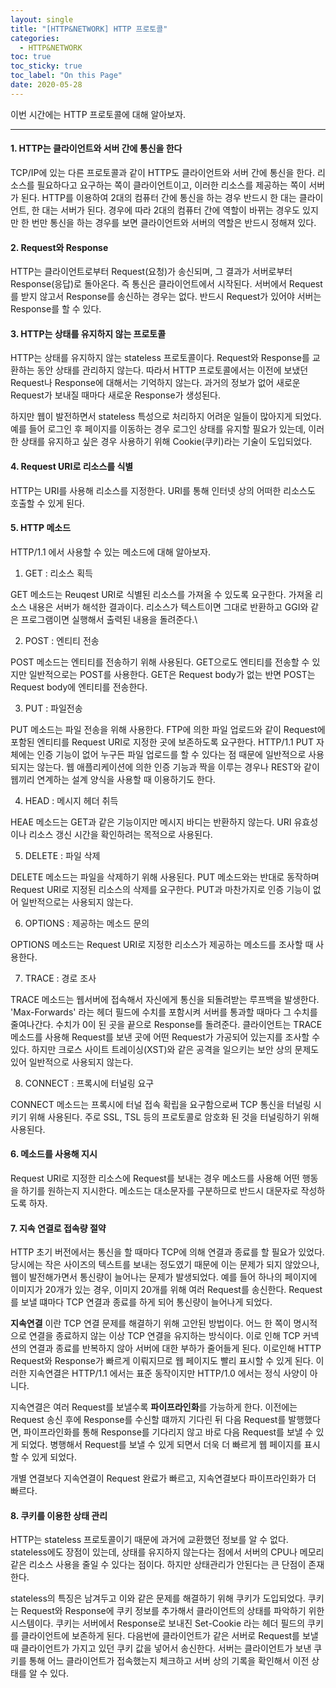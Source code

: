 ```yaml
---
layout: single
title: "[HTTP&NETWORK] HTTP 프로토콜"
categories:
  - HTTP&NETWORK
toc: true
toc_sticky: true
toc_label: "On this Page"
date: 2020-05-28
---
```




이번 시간에는 HTTP 프로토콜에 대해 알아보자.

-----------

#### 1. HTTP는 클라이언트와 서버 간에 통신을 한다

TCP/IP에 있는 다른 프로토콜과 같이 HTTP도 클라이언트와 서버 간에 통신을 한다.  리소스를 필요하다고 요구하는 쪽이 클라이언트이고, 이러한 리소스를 제공하는 쪽이 서버가 된다.  HTTP를 이용하여 2대의 컴퓨터 간에 통신을 하는 경우 반드시 한 대는 클라이언트, 한 대는 서버가 된다.  경우에 따라 2대의 컴퓨터 간에 역할이 바뀌는 경우도 있지만 한 번만 통신을 하는 경우를 보면 클라이언트와 서버의 역할은 반드시 정해져 있다.



#### 2. Request와 Response

HTTP는 클라이언트로부터 Request(요청)가 송신되며, 그 결과가 서버로부터 Response(응답)로 돌아온다.  즉 통신은 클라이언트에서 시작된다.  서버에서 Request를 받지 않고서 Response를 송신하는 경우는 없다.  반드시 Request가 있어야 서버는 Response를 할 수 있다.



#### 3. HTTP는 상태를 유지하지 않는 프로토콜

HTTP는 상태를 유지하지 않는 stateless 프로토콜이다.  Request와 Response를 교환하는 동안 상태를 관리하지 않는다.  따라서 HTTP 프로토콜에서는 이전에 보냈던 Request나 Response에 대해서는 기억하지 않는다.  과거의 정보가 없어 새로운 Request가 보내질 때마다 새로운 Response가 생성된다. 

하지만 웹이 발전하면서 stateless 특성으로 처리하지 어려운 일들이 많아지게 되었다.  예를 들어 로그인 후 페이지를 이동하는 경우 로그인 상태를 유지할 필요가 있는데, 이러한 상태를 유지하고 싶은 경우 사용하기 위해 Cookie(쿠키)라는 기술이 도입되었다.



#### 4. Request URI로 리소스를 식별

HTTP는 URI를 사용해 리소스를 지정한다.  URI를 통해 인터넷 상의 어떠한 리소스도 호출할 수 있게 된다.



#### 5. HTTP 메소드

HTTP/1.1 에서 사용할 수 있는 메소드에 대해 알아보자.

1) GET : 리소스 획득

GET 메소드는 Reuqest URI로 식별된 리소스를 가져올 수 있도록 요구한다.  가져올 리소스 내용은 서버가 해석한 결과이다.  리소스가 텍스트이면 그대로 반환하고 GGI와 같은 프로그램이면 실행해서 출력된 내용을 돌려준다.\

2) POST : 엔티티 전송

POST 메소드는 엔티티를 전송하기 위해 사용된다.  GET으로도 엔티티를 전송할 수 있지만 일반적으로는 POST를 사용한다.  GET은 Request body가 없는 반면 POST는 Request body에 엔티티를 전송한다.

3) PUT : 파일전송

PUT 메소드는 파일 전송을 위해 사용한다.  FTP에 의한 파일 업로드와 같이 Request에 포함된 엔티티를 Request URI로 지정한 곳에 보존하도록 요구한다.  HTTP/1.1 PUT 자체에는 인증 기능이 없어 누구든 파일 업로드를 할 수 있다는 점 때문에 일반적으로 사용되지는 않는다.  웹 애플리케이션에 의한 인증 기능과 짝을 이루는 경우나 REST와 같이 웹끼리 연계하는 설계 양식을 사용할 때 이용하기도 한다.

4) HEAD : 메시지 헤더 취득

HEAE 메소드는 GET과 같은 기능이지만 메시지 바디는 반환하지 않는다.  URI 유효성이나 리소스 갱신 시간을 확인하려는 목적으로 사용된다.

5) DELETE : 파일 삭제

DELETE 메소드는 파일을 삭제하기 위해 사용된다.  PUT 메소드와는 반대로 동작하며 Request URI로 지정된 리소스의 삭제를 요구한다.  PUT과 마찬가지로 인증 기능이 없어 일반적으로는 사용되지 않는다.

6) OPTIONS : 제공하는 메소드 문의

OPTIONS 메소드는 Request URI로 지정한 리소스가 제공하는 메소드를 조사할 때 사용한다.

7) TRACE : 경로 조사

TRACE 메소드는 웹서버에 접속해서 자신에게 통신을 되돌려받는 루프백을 발생한다.  'Max-Forwards' 라는 헤더 필드에 수치를 포함시켜 서버를 통과할 때마다 그 수치를 줄여나간다.  수치가 0이 된 곳을 끝으로 Response를 돌려준다.  클라이언트는 TRACE 메소드를 사용해 Request를 보낸 곳에 어떤 Request가 가공되어 있는지를 조사할 수 있다.  하지만 크로스 사이트 트레이싱(XST)와 같은 공격을 일으키는 보안 상의 문제도 있어 일반적으로 사용되지 않는다.

8) CONNECT : 프록시에 터널링 요구

CONNECT 메소드는 프록시에 터널 접속 확립을 요구함으로써 TCP 통신을 터널링 시키기 위해 사용된다.  주로 SSL, TSL 등의 프로토콜로 암호화 된 것을 터널링하기 위해 사용된다.



#### 6. 메소드를 사용해 지시

Request URI로 지정한 리소스에 Request를 보내는 경우 메소드를 사용해 어떤 행동을 하기를 원하는지 지시한다.  메소드는 대소문자를 구분하므로 반드시 대문자로 작성하도록 하자.



#### 7. 지속 연결로 접속량 절약

HTTP 초기 버전에서는 통신을 할 때마다 TCP에 의해 연결과 종료를 할 필요가 있었다.  당시에는 작은 사이즈의 텍스트를 보내는 정도였기 때문에 이는 문제가 되지 않았으나, 웹이 발전해가면서 통신량이 늘어나는 문제가 발생되었다.  예를 들어 하나의 페이지에 이미지가 20개가 있는 경우, 이미지 20개를 위해 여러 Request를 송신한다.  Request를 보낼 떄마다 TCP 연결과 종료를 하게 되어 통신량이 늘어나게 되었다.

**지속연결** 이란 TCP 연결 문제를 해결하기 위해 고안된 방법이다.  어느 한 쪽이 명시적으로 연결을 종료하지 않는 이상 TCP 연결을 유지하는 방식이다.  이로 인해 TCP 커넥션의 연결과 종료를 반복하지 않아 서버에 대한 부하가 줄어들게 된다.  이로인해 HTTP Request와 Response가 빠르게 이뤄지므로 웹 페이지도 빨리 표시할 수 있게 된다.  이러한 지속연결은 HTTP/1.1 에서는 표준 동작이지만 HTTP/1.0 에서는 정식 사양이 아니다.

지속연결은 여러 Request를 보낼수록 **파이프라인화**를 가능하게 한다.  이전에는 Request 송신 후에 Response를 수신할 떄까지 기다린 뒤 다음 Request를 발행했다면, 파이프라인화를 통해 Response를 기다리지 않고 바로 다음 Request를 보낼 수 있게 되었다.  병행해서 Request를 보낼 수 있게 되면서 더욱 더 빠르게 웹 페이지를 표시할 수 있게 되었다.

개별 연결보다 지속연결이 Request 완료가 빠르고, 지속연결보다 파이프라인화가 더 빠르다.



#### 8. 쿠키를 이용한 상태 관리

HTTP는 stateless 프로토콜이기 때문에 과거에 교환했던 정보를 알 수 없다.  stateless에도 장점이 있는데, 상태를 유지하지 않는다는 점에서 서버의 CPU나 메모리 같은 리소스 사용을 줄일 수 있다는 점이다.  하지만 상태관리가 안된다는 큰 단점이 존재한다.

stateless의 특징은 남겨두고 이와 같은 문제를 해결하기 위해 쿠키가 도입되었다.  쿠키는 Request와 Response에 쿠키 정보를 추가해서 클라이언트의 상태를 파악하기 위한 시스템이다.  쿠키는 서버에서 Response로 보내진 Set-Cookie 라는 헤더 필드의 쿠키를 클라이언트에 보존하게 된다.  다음번에 클라이언트가 같은 서버로 Request를 보낼 때 클라이언트가 가지고 있던 쿠키 값을 넣어서 송신한다.  서버는 클라이언트가 보낸 쿠키를 통해 어느 클라이언트가 접속했는지 체크하고 서버 상의 기록을 확인해서 이전 상태를 알 수 있다.






